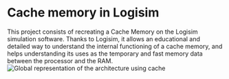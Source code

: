# Cache memory in Logisim
This project consists of recreating a Cache Memory on the Logisim simulation software. 
Thanks to Logisim, it allows an educational and detailed way to understand the internal functioning of a cache memory, 
and helps understanding its uses as the temporary and fast memory data between the processor and the RAM.
![Global representation of the architecture using cache]([docs/CONTRIBUTING.md](https://github.com/kara-abdelaziz/Cache-Memory-in-logisim/blob/main/side-project%20(pdf%20latex%20file)/img.png))
